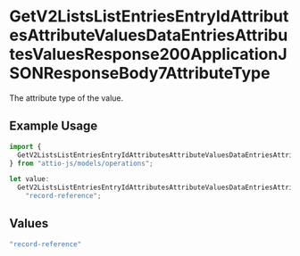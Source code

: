 # GetV2ListsListEntriesEntryIdAttributesAttributeValuesDataEntriesAttributesValuesResponse200ApplicationJSONResponseBody7AttributeType

The attribute type of the value.

## Example Usage

```typescript
import {
  GetV2ListsListEntriesEntryIdAttributesAttributeValuesDataEntriesAttributesValuesResponse200ApplicationJSONResponseBody7AttributeType,
} from "attio-js/models/operations";

let value:
  GetV2ListsListEntriesEntryIdAttributesAttributeValuesDataEntriesAttributesValuesResponse200ApplicationJSONResponseBody7AttributeType =
    "record-reference";
```

## Values

```typescript
"record-reference"
```